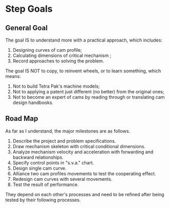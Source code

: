 # Step Goals

## General Goal

The goal IS to understand more with a practical approach, which includes:

1. Designing curves of cam profile;
2. Calculating dimensions of critical mechanism ;
3. Record approaches to solving the problem.

The goal IS NOT to copy, to reinvent wheels, or to learn something, which means:

1. Not to build Tetra Pak's machine models;
2. Not to applying a patent just different (no better) from the original ones;
3. Not to become an expert of cams by reading through or translating cam design handbooks.

## Road Map

As far as I understand, the major milestones are as follows.

1. Describe the project and problem specifications.
2. Draw mechanism skeleton with critical conditional dimensions.
3. Analyze mechanism velocity and acceleration with forwarding and backward relationships.
4. Specify control points in "s.v.a." chart.
5. Design single cam curve.
6. Alliance two cam profiles movements to test the cooperating effect.
7. Redesign cam curves with several movements.
8. Test the result of performance.

They depend on each other's processes and need to be refined after being tested by their following processes.
